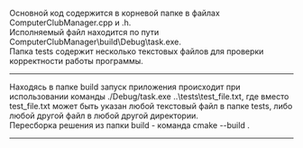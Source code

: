 Основной код содержится в корневой папке в файлах ComputerClubManager.cpp и .h.  
Исполняемый файл находится по пути ComputerClubManager\build\Debug\task.exe.  
Папка tests содержит несколько текстовых файлов для проверки корректности работы программы.  
___
Находясь в папке build запуск приложения происходит при использовании команды ./Debug/task.exe ..\tests\test_file.txt, где вместо test_file.txt может быть указан любой текстовый файл в папке tests, либо любой другой файл в любой другой директории.  
Пересборка решения из папки build - команда cmake --build .  
___
